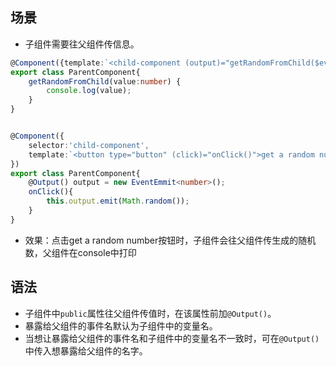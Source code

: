 ## 场景
- 子组件需要往父组件传信息。

```ts
@Component({template:`<child-component (output)="getRandomFromChild($event)"></child-component>`})
export class ParentComponent{
    getRandomFromChild(value:number) {
        console.log(value);
    }
}


@Component({
    selector:'child-component',
    template:`<button type="button" (click)="onClick()">get a random number</button>`
})
export class ParentComponent{
    @Output() output = new EventEmmit<number>();
    onClick(){
        this.output.emit(Math.random());
    }
}
```
- 效果：点击get a random number按钮时，子组件会往父组件传生成的随机数，父组件在console中打印

## 语法
- 子组件中`public`属性往父组件传值时，在该属性前加`@Output()`。
- 暴露给父组件的事件名默认为子组件中的变量名。
- 当想让暴露给父组件的事件名和子组件中的变量名不一致时，可在`@Output()`中传入想暴露给父组件的名字。